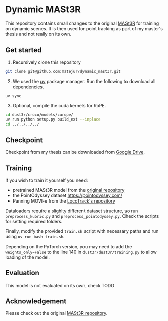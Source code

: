 # Dynamic MASt3R

This repository contains small changes to the original [MASt3R](https://github.com/naver/mast3r) for training on dynamic scenes.
It is then used for point tracking as part of my master's thesis and not really on its own.

## Get started

1. Recursively clone this repository

```bash
git clone git@github.com:matejur/dynamic_mast3r.git
```

2. We used the [uv](https://github.com/astral-sh/uv) package manager.
Run the following to download all dependencies.
```bash
uv sync
```

3. Optional, compile the cuda kernels for RoPE.
```bash
cd dust3r/croco/models/curope/
uv run python setup.py build_ext --inplace
cd ../../../../
```

## Checkpoint

Checkpoint from my thesis can be downloaded from [Google Drive](https://drive.google.com/drive/folders/1vlDBwc7zoqEiIJPe_d4fXaMHROsn7pmo?usp=drive_link).

## Training

If you wish to train it yourself you need:
- pretrained MASt3R model from the [original repository](https://github.com/naver/mast3r)
- the PointOdyssey dataset https://pointodyssey.com/
- Panning MOVI-e from the [LocoTrack's repository](https://github.com/cvlab-kaist/locotrack)

Dataloaders require a slighlty different dataset structure, so run `preprocess_kubric.py` and `preprocess_pointodyssey.py`. Check the scripts for setting required folders.

Finally, modify the provided `train.sh` script with necessary paths and run using `uv run bash train.sh`.

Depending on the PyTorch version, you may need to add the `weights_only=False` to the line 140 in `dust3r/dust3r/training.py` to allow loading of the model.

## Evaluation

This model is not evaluated on its own, check TODO

## Acknowledgement

Please check out the original [MASt3R repository](https://github.com/naver/mast3r).